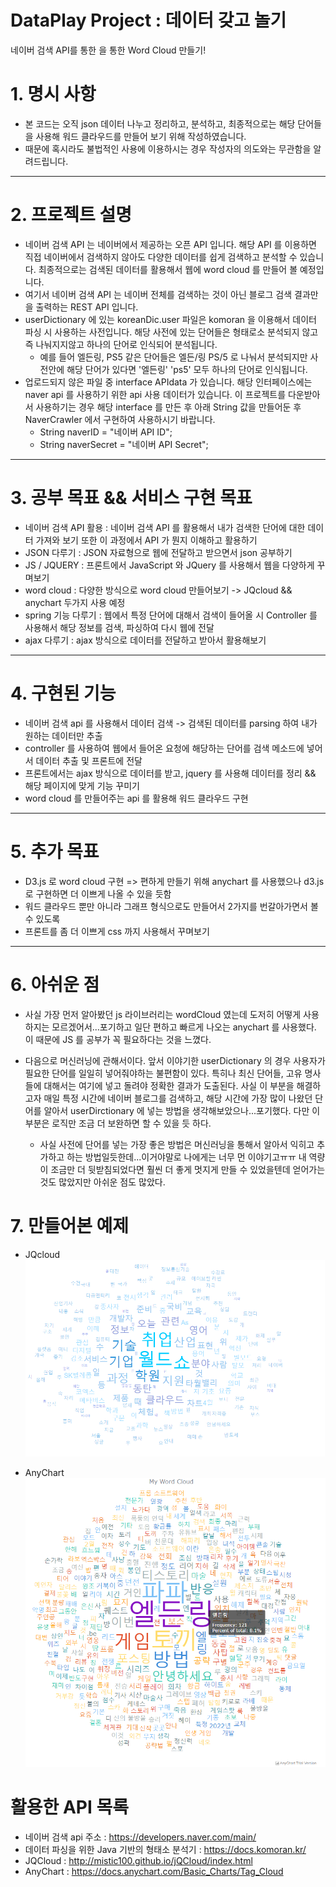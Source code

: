 # DataPlay Project : 데이터 갖고 놀기
네이버 검색 API를 통한 을 통한 Word Cloud 만들기!

# **1. 명시 사항**
- 본 코드는 오직 json 데이터 나누고 정리하고, 분석하고, 최종적으로는 해당 단어들을 사용해 워드 클라우드를 만들어 보기 위해 작성하였습니다.
- 때문에 혹시라도 불법적인 사용에 이용하시는 경우 작성자의 의도와는 무관함을 알려드립니다.
<hr>

# **2. 프로젝트 설명**
- 네이버 검색 API 는 네이버에서 제공하는 오픈 API 입니다. 해당 API 를 이용하면 직접 네이버에서 검색하지 않아도 다양한 데이터를 쉽게 검색하고 분석할 수 있습니다.
최종적으로는 검색된 데이터를 활용해서 웹에 word cloud 를 만들어 볼 예정입니다.
- 여기서 네이버 검색 API 는 네이버 전체를 검색하는 것이 아닌 블로그 검색 결과만을 출력하는 REST API 입니다.
- userDictionary 에 있는 koreanDic.user 파일은 komoran 을 이용해서 데이터 파싱 시 사용하는 사전입니다. 해당 사전에 있는 단어들은 형태로소 분석되지 않고
    즉 나눠지지않고 하나의 단어로 인식되어 분석됩니다.
  - 예를 들어 엘든링, PS5 같은 단어들은 엘든/링 PS/5 로 나눠서 분석되지만 사전안에 해당 단어가 있다면 '엘든링' 'ps5' 모두 하나의 단어로 인식됩니다.
- 업로드되지 않은 파일 중 interface APIdata 가 있습니다. 해당 인터페이스에는 naver api 를 사용하기 위한 api 사용 데이터가 있습니다.
    이 프로젝트를 다운받아서 사용하기는 경우 해당 interface 를 만든 후 아래 String 값을 만들어둔 후 NaverCrawler 에서 구현하여 사용하시기 바랍니다.
  - String naverID = "네이버 API ID";
  - String naverSecret = "네이버 API Secret";

<hr>

# **3. 공부 목표 && 서비스 구현 목표**
- 네이버 검색 API 활용 : 네이버 검색 API 를 활용해서 내가 검색한 단어에 대한 데이터 가져와 보기 또한 이 과정에서 API 가 뭔지 이해하고 활용하기
- JSON 다루기 : JSON 자료형으로 웹에 전달하고 받으면서 json 공부하기
- JS / JQUERY : 프론트에서 JavaScript 와 JQuery 를 사용해서 웹을 다양하게 꾸며보기
- word cloud : 다양한 방식으로 word cloud 만들어보기 -> JQcloud && anychart 두가지 사용 예정
- spring 기능 다루기 : 웹에서 특정 단어에 대해서 검색이 들어올 시 Controller 를 사용해서 해당 정보를 검색, 파싱하여 다시 웹에 전달 
- ajax 다루기 : ajax 방식으로 데이터를 전달하고 받아서 활용해보기

<hr/>

# **4. 구현된 기능**
- 네이버 검색 api 를 사용해서 데이터 검색 -> 검색된 데이터를 parsing 하여 내가 원하는 데이터만 추출
- controller 를 사용하여 웹에서 들어온 요청에 해당하는 단어를 검색 메소드에 넣어서 데이터 추출 및 프론트에 전달
- 프론트에서는 ajax 방식으로 데이터를 받고, jquery 를 사용해 데이터를 정리 && 해당 페이지에 맞게 기능 꾸미기
- word cloud 를 만들어주는 api 를 활용해 워드 클라우드 구현

<hr>

# **5. 추가 목표**
- D3.js 로 word cloud 구현 => 편하게 만들기 위해 anychart 를 사용했으나 d3.js 로 구현하면 더 이쁘게 나올 수 있을 듯함
- 워드 클라우드 뿐만 아니라 그래프 형식으로도 만들어서 2가지를 번갈아가면서 볼 수 있도록
- 프론트를 좀 더 이쁘게 css 까지 사용해서 꾸며보기

<hr>

# **6. 아쉬운 점**

- 사실 가장 먼저 알아봤던 js 라이브러리는 wordCloud 였는데 도저히 어떻게 사용하지는 모르겠어서...포기하고 일단 편하고 빠르게 나오는 anychart 를 사용했다. 이 때문에 JS 를 공부가 꼭 필요하다는 것을 느꼈다.

- 다음으로 머신러닝에 관해서이다. 앞서 이야기한 userDictionary 의 경우 사용자가 필요한 단어를 일일히 넣어줘야하는 불편함이 있다. 특히나 최신 단어들, 고유 명사들에 대해서는 여기에 넣고 돌려야 정확한 결과가 도출된다. 사실 이 부분을 해결하고자 매일 특정 시간에 네이버 블로그를 검색하고, 해당 시간에 가장 많이 나왔던 단어를 알아서 userDirctionary 에 넣는 방법을 생각해보았으나...포기했다. 다만 이 부분은 로직만 조금 더 보완하면 할 수 있을 듯 하다.

  - 사실 사전에 단어를 넣는 가장 좋은 방법은 머신러닝을 통해서 알아서 익히고 추가하고 하는 방법일듯한데...이거야말로 나에게는 너무 먼 이야기고ㅠㅠ 내 역량이 조금만 더 뒷받침되었다면 훨씬 더 좋게 멋지게 만들 수 있었을텐데 얻어가는 것도 많았지만 아쉬운 점도 많았다.

# **7. 만들어본 예제**
- JQcloud
![](example/cloud_jqcloud.png)

- AnyChart
![](example/cloud_anychart.png)

# 활용한 API 목록
- 네이버 검색 api 주소 : https://developers.naver.com/main/
- 데이터 파싱을 위한 Java 기반의 형태소 분석기 : https://docs.komoran.kr/ 
- JQCloud : http://mistic100.github.io/jQCloud/index.html
- AnyChart : https://docs.anychart.com/Basic_Charts/Tag_Cloud